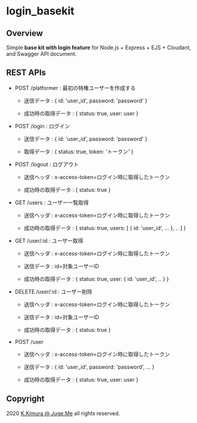 # login_basekit

## Overview

Simple **base kit with login feature** for Node.js + Express + EJS + Cloudant, and Swagger API document.


## REST APIs

- POST /platformer : 最初の特権ユーザーを作成する

  - 送信データ : { id: 'user_id', password: 'password' }

  - 成功時の取得データ : { status: true, user: user }

- POST /login : ログイン

  - 送信データ : { id: 'user_id', password: 'password' }

  - 取得データ : { status: true, token: 'トークン' }

- POST /logout : ログアウト

  - 送信ヘッダ : x-access-token=ログイン時に取得したトークン

  - 成功時の取得データ : { status: true }

- GET /users : ユーザー一覧取得

  - 送信ヘッダ : x-access-token=ログイン時に取得したトークン

  - 成功時の取得データ : { status: true, users: [ { id: 'user_id', ... }, .. ] }

- GET /user/:id : ユーザー取得

  - 送信ヘッダ : x-access-token=ログイン時に取得したトークン

  - 送信データ : id=対象ユーザーID

  - 成功時の取得データ : { status: true, user: { id: 'user_id', .. } }

- DELETE /user/:id : ユーザー削除

  - 送信ヘッダ : x-access-token=ログイン時に取得したトークン

  - 送信データ : id=対象ユーザーID

  - 成功時の取得データ : { status: true }

- POST /user

  - 送信ヘッダ : x-access-token=ログイン時に取得したトークン

  - 送信データ : { id: 'user_id', password: 'password', ... }

  - 成功時の取得データ : { status: true, user: user }


## Copyright

2020 [K.Kimura @ Juge.Me](https://github.com/dotnsf) all rights reserved.
